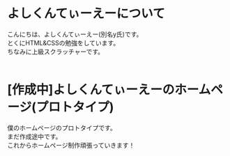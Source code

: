 # よしくんてぃーえーについて
こんにちは、よしくんてぃーえー(別名y氏)です。<br>
とくにHTML&CSSの勉強をしています。<br>
ちなみに上級スクラッチャーです。<br>
<br>
# [作成中]よしくんてぃーえーのホームページ(プロトタイプ)
僕のホームページのプロトタイプです。<br>
まだ作成途中です。<br>
これからホームページ制作頑張っていきます！<br>

